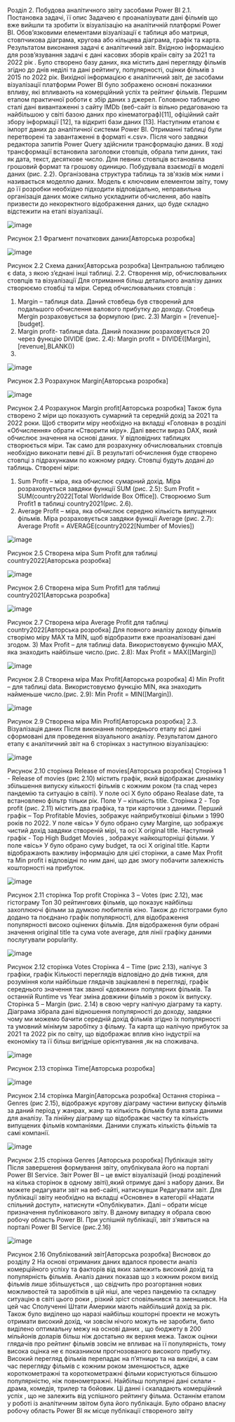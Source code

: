 Розділ 2. Побудова аналітичного звіту засобами Power BI
2.1. Постановка задачі, її опис 
Задачею є проаналізувати дані фільмів що вже вийшли та зробити їх візуалізацію на аналітичній платформі Power BI. Обов’язковими елементами візуалізації є таблиця або матриця, стовпчикова діаграма, кругова або кільцева діаграма, графік та карта. Результатом виконання задачі є аналітичний звіт. 
Вхідною інформацією для розв’язування задачі є дані касових зборів країн світу за 2021 та 2022 рік . Було створено базу даних, яка містить дані перегляду фільмів згідно до днів неділі та дані рейтингу, популярності, оцінки фільмів з 2015 по 2022 рік. 
Вихідної інформацією є аналітичний звіт, де засобами візуалізації платформи Power BI було зображено основні показники впливу, які впливають на комерційний успіх та рейтинг фільмів.
Першим етапом практичної роботи є збір даних з джерел. Головною таблицею сталі дані вивантаженні з сайту IMDb (веб-сайт із вільно редагованою та найбільшою у світі базою даних про кінематограф)[11], офіційний сайт збору інформації [12], та відкриті бази даних [13].
Наступним етапом є імпорт даних до аналітичної системи Power BI. 
Отриманні таблиці були перетворені та завантаженні в форматі «.csv».
Після чого завдяки редактора запитів Power Query здійснили трансформацію даних. В ході трансформації встановила заголовки стовпців, обрала типи даних, такі як дата, текст, десяткове число. Для певних стовпців встановила грошовий формат та грошову одиницю.
Побудувала взаємодії в моделі даних (рис. 2.2). Організована структура таблиць та зв'язків між ними і називається моделлю даних. Модель є ключовим елементом звіту, тому до її розробки необхідно підходити відповідально,  неправильна організація даних може сильно ускладнити обчислення, або навіть призвести до некоректного відображення даних, що буде складно відстежити на етапі візуалізації.

![image](https://github.com/user-attachments/assets/764dbb67-b5e7-4bcd-b9ba-a15482db9efe)

Рисунок 2.1 Фрагмент початкових даних[Авторська розробка]

![image](https://github.com/user-attachments/assets/386d7c05-3976-4478-b7dd-81ef02a3297b)

Рисунок 2.2 Схема даних[Авторська розробка]
Центральною таблицею є data, з якою з’єднані інші таблиці.
2.2. Створення мір, обчислювальних стовпців та візуалізації
Для отримання більш детального аналізу даних створюємо стовбці та міри. Серед обчислювальних стовпців :
1)	Margin – таблиця data. Даний стовбець був створений для подальшого обчислення валового прибутку до доходу. Стовбець  Mergin розраховується за формулою (рис. 2.3) Margin = [revenue]-[budget]. 
2)	 Margin profit- таблиця data. Даний показник розраховується 20 через функцію DIVIDE (рис. 2.4): Margin profit = DIVIDE([Margin],[revenue],BLANK())
3)	 
![image](https://github.com/user-attachments/assets/1854e978-f52f-42bf-bb69-8d6143dd5047)

Рисунок 2.3 Розрахунок Margin[Авторська розробка]

![image](https://github.com/user-attachments/assets/a87b9831-7df6-48e4-a1cc-ab514e9d141f)

Рисунок 2.4 Розрахунок Margin profit[Авторська розробка]
Також була створено 2 міри що показують сумарний та середній дохід за 2021 та 2022 роки. Щоб створити міру необхідно на вкладці «Головна» в розділі «Обчислення» обрати «Створити міру». Далі ввести вираз DAX, який обчислює значення на основі даних. У відповідних таблицях створюється міри. Так само для розрахунку обчислювальних стовпців необхідно виконати певні дії. В результаті обчислення буде створено стовпці з підрахунками по кожному рядку. Стовпці будуть додані до таблиць. 
Створені міри: 
1) Sum Profit – міра, яка обчислює сумарний дохід. Міра розраховується завдяки функції SUM (рис. 2.5): Sum Profit = SUM(country2022[Total Worldwide Box Office]). Створюємо Sum Profit1 в таблиці country2021(рис. 2.6).
2) Average Profit – міра, яка обчислює середню кількість випущених фільмів. Міра розраховується завдяки функції Average (рис. 2.7): Average Profit = AVERAGE(country2022[Number of Movies])

![image](https://github.com/user-attachments/assets/d7331398-432d-45ae-9e22-ab88d33b97cc)

Рисунок 2.5 Створена міра Sum Profit для таблиці country2022[Авторська розробка]

![image](https://github.com/user-attachments/assets/34c3193e-03b9-4add-8e23-0e35d736c0ff)

Рисунок 2.6 Створена міра Sum Profit1 для таблиці country2021[Авторська розробка]

![image](https://github.com/user-attachments/assets/e0031c4b-c6f8-4f70-a6a9-cae3c8466c8e)

Рисунок 2.7 Створена міра Average Profit для таблиці country2022[Авторська розробка]
Для повного аналізу доходу фільмів створімо міру MAX та MIN, щоб відобразити вже проаналізовані дані згодом.
3) Max Profit – для таблиці data. Використовуємо функцію MAX, яка знаходить найбільше число.(рис. 2.8): Max Profit = MAX([Margin])

![image](https://github.com/user-attachments/assets/7e02ea8d-6ac3-4df2-98b3-b3a81ee23c20)

Рисунок 2.8 Створена міра Max Profit[Авторська розробка]
4) Min Profit – для таблиці data. Використовуємо функцію MIN, яка знаходить найменьше число.(рис. 2.9): Min Profit = MIN([Margin]).

![image](https://github.com/user-attachments/assets/e8b6b8ed-1f71-4a78-aa1a-4d4bcf99f925)

Рисунок 2.9 Створена міра Min Profit[Авторська розробка]
2.3. Візуалізація даних
Після виконання попереднього етапу всі дані сформовані для проведення візуального аналізу. Результатом даного етапу є аналітичний звіт на 6 сторінках з наступною візуалізацією:

![image](https://github.com/user-attachments/assets/f833cb5e-9ad8-4dfc-b466-6be64ba46d51)

Рисунок 2.10 сторінка Release of movies[Авторська розробка]
Сторінка 1 - Release of movies (рис 2.10)  містить графік, який відображає динаміку збільшення випуску кількості фільмів с кожним роком (та спад через пандемію та ситуацію в світі). У поле осі Х було обрано Realase date, та встановлено фільтр тільки рік. Поле У – кількість title.
Сторінка 2 - Top profit (рис. 2.11) містить два графіка, та три карточки з даними. Перший графік – Top Profitable Movies, зображує найприбутковіші фільми з 1990 років по 2022. У поле «вісь» У було обрано суму Margine, що зображує чистий дохід завдяки створеній мірі, та осі Х original title. Наступний графік - Top High Budget Movies , зображує найкошторніші фільми. У поле «вісь» У було обрано суму budget, та осі Х original title. 
Карти відображають важливу інформацію для цієї сторінки, а саме Max Profit та Min profit і відповідні по ним дані, що дає змогу побачити залежність кошторності на прибуток.

![image](https://github.com/user-attachments/assets/6828605d-f74b-4967-863a-0181a04bc38d)

Рисунок 2.11 сторінка Top profit
Сторінка 3 – Votes (рис 2.12), має гістограму Топ 30 рейтингових фільмів, що показує найбільш захоплюючі фільми за думкою любителів кіно. Також до гістограми було додано та поєднано графік популярності, для відображення популярності високо оцінених фільмів. Для відображення були обрані значення original title та сума vote average, для лінії графіку даними послугували popularity. 

![image](https://github.com/user-attachments/assets/6c4b1f1a-a904-4404-9737-9bf942b6a297)

Рисунок 2.12 сторінка Votes
Сторінка 4 – Time (рис 2.13), налічує 3 графіки, графік Кількості переглядів відповідно до днів тижня, для розуміння коли найбільше глядачів зацікавлені в перегляді, графік середнього значення так званої «довжини» популярних фільмів. Та останній  Runtime vs Year зміна довжини фільмів з роком їх випуску.
Сторінка 5 – Margin (рис. 2.14) в свою чергу налічую діаграму та карту. Діаграма зібрала дані відношення популярності до доходу, завдяки чому ми можемо бачити середній дохід фільмів згідно їх популярності та умовний мінімум заробітку з фільму. Та карта що налічую прибуток за 2021 та 2022 рік по світу, що відображає вплив кіно індустрії на економіку та її більш вигідніше орієнтування ,як на споживача.

![image](https://github.com/user-attachments/assets/49fb3597-462d-45e6-8a2b-60b9903122d2)

Рисунок 2.13 сторінка Time[Авторська розробка]

![image](https://github.com/user-attachments/assets/ef9e6130-696c-4b49-ae4f-1dcb63ab8ca7)

Рисунок 2.14 сторінка Margin[Авторська розробка]
Остання сторінка – Genres (рис 2.15), відображує кругову діаграму частини випуску фільмів за даний період у жанрах, жанр та кількість фільмів була взята даними для аналізу. Та лінійну діаграму що відображає частку та кількість випущених фільмів компаніями. Даними служать кількість фільмів та самі компанії.

 ![image](https://github.com/user-attachments/assets/3b4e0c34-e3c8-43ae-9c31-9ccae1826677)
 
 Рисунок 2.15 сторінка Genres [Авторська розробка]
Публікація звіту
Після завершення формування звіту, опублікувала його на порталі Power BI Service. Звіт Power BI – це вміст візуалізацій (іноді розділений на кілька сторінок в одному звіті),який отримує дані з набору даних. Ви можете редагувати звіт на веб-сайті, натиснувши Редагувати звіт. Для публікації звіту необхідно на вкладці «Основне» в категорії «Надати спільний доступ», натиснути «Опублікувати». Далі – обрати місце призначення публікованого звіту. В даному випадку я обрала свою робочу область Power BI. При успішній публікації, звіт з’явиться на порталі Power BI Service (рис.2.16)

![image](https://github.com/user-attachments/assets/96fe52f0-f645-4ef9-88a0-54fa7f4953e7)

Рисунок 2.16 Опублікований звіт[Авторська розробка]
Висновок  до розділу 2
На основі отриманих даних вдалося провести аналіз комерційного успіху та факторів від яких залежить високий дохід та популярність фільмів.
Аналіз даних показав що з кожним роком вихід фільмів лише збільшується , що свідчить про розгортання нових можливостей та заробітків в цій ніші, але через пандемію та складну ситуацію в світі цього роки , різкий зріст сповільнився та зменшився. На цей час Сполученні Штати Америки мають найбільший дохід за рік. Також було виділено що наразі найбільш кошторні проекти не можуть отримати високий дохід, чи зовсім нічого можуть не заробити, било виділено оптимальну межу на основі даних , що бюджету в 200 мільйонів доларів більш ніж достатьно як верхня межа. Також оцінки глядачів про рейтинг фільмів зовсім не впливає на її популярність, тому висока оцінка не є показником прогнозованого високого прибутку. Високий перегляд фільмів перепадає на п’ятницю та на вихідні, а сам час перегляду фільмів с  кожним роком зменшюється, адже короткометражні та короткометражні фільми користуються більшою популярністю, ніж повнометражні. Найбільш популярні дані склали - драма, комедія, трилер та бойовик.
Ці данні і скаладають комерційний успіх , що не залежить від успішного рейтингу фільма.
Останнім етапом у роботі із аналітичним звітом була його публікація. Було обрано власну робочу область Power BI як місце публікації створеного звіту  


 











 





